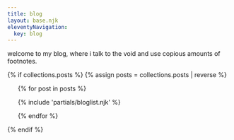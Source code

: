 ```yaml
---
title: blog
layout: base.njk
eleventyNavigation:
  key: blog
---
```


welcome to my blog, where i talk to the void and use copious amounts of footnotes.

{% if collections.posts %}
{% assign posts = collections.posts | reverse %}

<ul class="blog-list">
{% for post in posts %}

{% include 'partials/bloglist.njk' %}

{% endfor %}

</ul>
{% endif %}